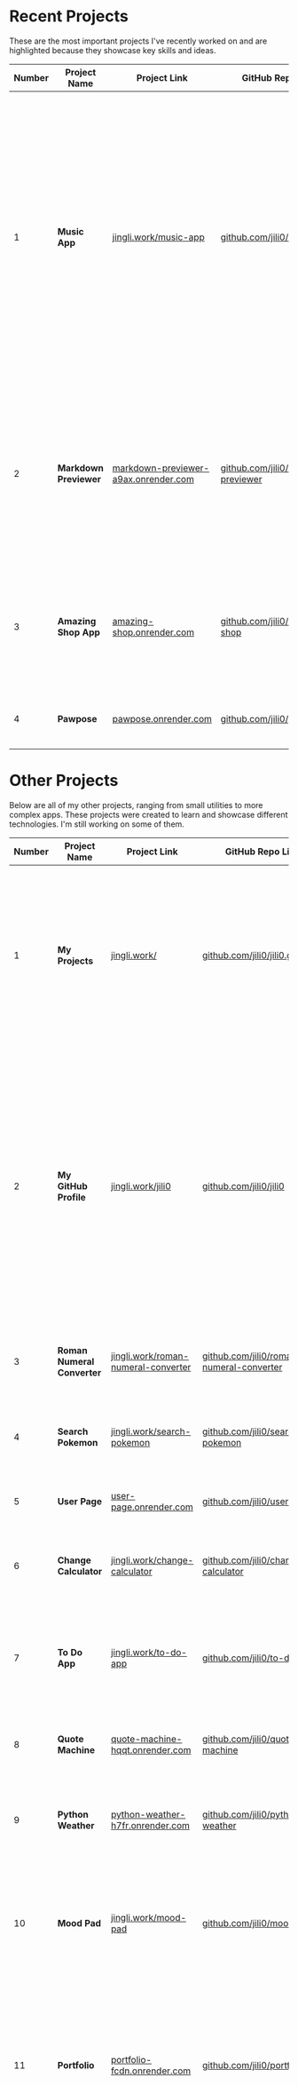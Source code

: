 # Recent Projects

These are the most important projects I've recently worked on and are highlighted because they showcase key skills and ideas.

| Number | Project Name         | Project Link                                             | GitHub Repo Link                                    | Used Technologies       | Description                                                                                          |
|--------|----------------------|---------------------------------------------------------|----------------------------------------------------|-------------------------|------------------------------------------------------------------------------------------------------|
| 1      | **Music App**         | [jingli.work/music-app](https://jingli.work/music-app)         | [github.com/jili0/music-app](https://github.com/jili0/music-app)   | Typescript, CSS         | A web-based music player that allows users to listen to their favorite tracks. Includes features like playlists and song search function. Team-project developed together with Dursel Türkan and Mame Angelique Guisse  |
| 2      | **Markdown Previewer**| [markdown-previewer-a9ax.onrender.com](https://markdown-previewer-a9ax.onrender.com) | [github.com/jili0/markdown-previewer](https://github.com/jili0/markdown-previewer) | React, Marked.js        | A live markdown previewer that instantly shows your markdown syntax in real-time. Built with React and powered by marked.js for markdown parsing. |
| 3      | **Amazing Shop App**  | [amazing-shop.onrender.com](https://amazing-shop.onrender.com)  | [github.com/jili0/amazing-shop](https://github.com/jili0/amazing-shop) | React, Node.js, SASS    | An e-commerce platform with a beautiful UI/UX. Includes product listings and add to cart function. |
| 4      | **Pawpose**  | [pawpose.onrender.com](https://pawpose.onrender.com)  | [github.com/jili0/pawpose](https://github.com/jili0/pawpose) | React, Node.js, Typescript    |  🐾 PawPals – Finde das perfekte Zuhause für Hunde! |


# Other Projects

Below are all of my other projects, ranging from small utilities to more complex apps. These projects were created to learn and showcase different technologies. I'm still working on some of them.

| Number | Project Name               | Project Link                                           | GitHub Repo Link                                      | Used Technologies       | Description                                                                                          |
|--------|----------------------------|-------------------------------------------------------|------------------------------------------------------|-------------------------|------------------------------------------------------------------------------------------------------|
| 1      | **My Projects**             | [jingli.work/](https://jingli.work/) | [github.com/jili0/jili0.github.io](https://github.com/jili0/jili0.github.io) | GitHub | A central hub for all my projects. This website serves as a gateway where you can easily explore all of my works, from utilities to full-scale applications, and find links to each of them. |
| 2      | **My GitHub Profile**       | [jingli.work/jili0](https://jingli.work/jili0)  | [github.com/jili0/jili0](https://github.com/jili0/jili0) | GitHub | My GitHub profile where I share my journey as an aspiring Full Stack Developer. You can explore my projects, including my work with React, Node.js, MongoDB, and other web technologies. I’m eager to connect with fellow developers and collaborate on new challenges. |
| 3      | **Roman Numeral Converter** | [jingli.work/roman-numeral-converter](https://jingli.work/roman-numeral-converter) | [github.com/jili0/roman-numeral-converter](https://github.com/jili0/roman-numeral-converter) | Vanilla JS | A simple utility to convert roman numerals to integers and vice versa. |
| 4      | **Search Pokemon**          | [jingli.work/search-pokemon](https://jingli.work/search-pokemon) | [github.com/jili0/search-pokemon](https://github.com/jili0/search-pokemon) | React, Pokemon API | A fun app that lets you search for any Pokémon using the public Pokémon API. |
| 5      | **User Page**               | [user-page.onrender.com](https://user-page.onrender.com) | [github.com/jili0/user-page](https://github.com/jili0/user-page) | React Router, Context API | A user profile page that shows user information. |
| 6      | **Change Calculator**       | [jingli.work/change-calculator](https://jingli.work/change-calculator) | [github.com/jili0/change-calculator](https://github.com/jili0/change-calculator) | Vanilla JS | A simple calculator that helps you determine the change you need after a purchase. |
| 7      | **To Do App**         | [jingli.work/to-do-app](https://jingli.work/to-do-app) | [github.com/jili0/to-do-app](https://github.com/jili0/to-do-app) | Vanilla JS, LocalStorage | A minimalistic to-do list app that allows users to add, edit, and delete tasks, stored in the browser’s local storage. |
| 8      | **Quote Machine**           | [quote-machine-hqqt.onrender.com](https://quote-machine-hqqt.onrender.com) | [github.com/jili0/quote-machine](https://github.com/jili0/quote-machine) | Quotes API | A simple app that generates random quotes from an API. Great for inspiration. |
| 9     | **Python Weather**          | [python-weather-h7fr.onrender.com](https://python-weather-h7fr.onrender.com) | [github.com/jili0/python-weather](https://github.com/jili0/python-weather) | Python | A weather app built with Python, which pulls weather data from a third-party API. |
| 10     | **Mood Pad**                | [jingli.work/mood-pad](https://jingli.work/mood-pad) | [github.com/jili0/mood-pad](https://github.com/jili0/mood-pad) | React, Firebase | An app to track and reflect on your mood over time and integrates authentication, with a beautiful UI and Firebase backend. |
| 11    | **Portfolio**               | [portfolio-fcdn.onrender.com](https://portfolio-fcdn.onrender.com)   | [github.com/jili0/portfolio](https://github.com/jili0/portfolio) | React | A personal portfolio website where I showcase my skills, projects, and achievements. It’s designed to give visitors an easy way to explore my work and get in touch with me. |
| 12     | **Tailwind Portfolio**      | [tailwind-portfolio-koi2.onrender.com](https://tailwind-portfolio-koi2.onrender.com) | [github.com/jili0/tailwind-portfolio](https://github.com/jili0/tailwind-portfolio) | React, TailwindCSS | A minimalistic and responsive portfolio built with React and TailwindCSS. It’s designed to showcase my work with a focus on simplicity, speed, and a smooth user experience. |